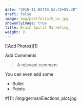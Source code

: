 ```yaml
---
date: "2016-11-05T19:53:42+05:30"
draft: false
image: img/portfolio/5_bs.jpg
showonlyimage: true
title: Bruin Spirit Marketing
weight: 9
---
```


![Add Photos][1]

Add Comments 

> A relevant comment

You can even add some 

* Bullet
* Points

#[1]: /img/germanElections_plot.jpg 
